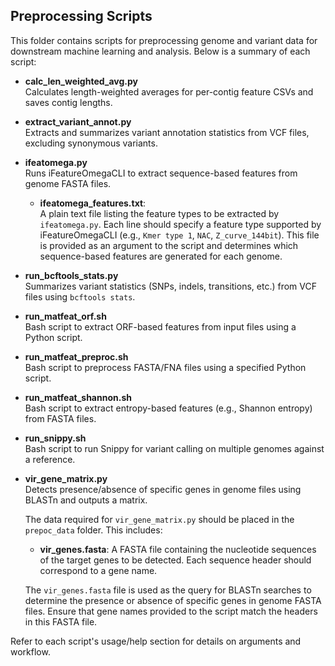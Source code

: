 ## Preprocessing Scripts

This folder contains scripts for preprocessing genome and variant data for downstream machine learning and analysis. Below is a summary of each script:

- **calc_len_weighted_avg.py**  
    Calculates length-weighted averages for per-contig feature CSVs and saves contig lengths.

- **extract_variant_annot.py**  
    Extracts and summarizes variant annotation statistics from VCF files, excluding synonymous variants.

- **ifeatomega.py**  
    Runs iFeatureOmegaCLI to extract sequence-based features from genome FASTA files.
    - **ifeatomega_features.txt**:  
        A plain text file listing the feature types to be extracted by `ifeatomega.py`. Each line should specify a feature type supported by iFeatureOmegaCLI (e.g., `Kmer type 1`, `NAC`, `Z_curve_144bit`). This file is provided as an argument to the script and determines which sequence-based features are generated for each genome.

- **run_bcftools_stats.py**  
    Summarizes variant statistics (SNPs, indels, transitions, etc.) from VCF files using `bcftools stats`.

- **run_matfeat_orf.sh**  
    Bash script to extract ORF-based features from input files using a Python script.

- **run_matfeat_preproc.sh**  
    Bash script to preprocess FASTA/FNA files using a specified Python script.

- **run_matfeat_shannon.sh**  
    Bash script to extract entropy-based features (e.g., Shannon entropy) from FASTA files.

- **run_snippy.sh**  
    Bash script to run Snippy for variant calling on multiple genomes against a reference.

- **vir_gene_matrix.py**  
    Detects presence/absence of specific genes in genome files using BLASTn and outputs a matrix.

    The data required for `vir_gene_matrix.py` should be placed in the `prepoc_data` folder. This includes:

    - **vir_genes.fasta**: A FASTA file containing the nucleotide sequences of the target genes to be detected. Each sequence header should correspond to a gene name.

    The `vir_genes.fasta` file is used as the query for BLASTn searches to determine the presence or absence of specific genes in genome FASTA files. Ensure that gene names provided to the script match the headers in this FASTA file.

Refer to each script's usage/help section for details on arguments and workflow.